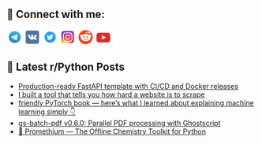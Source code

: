 ## 🔎 Connect with me:
[<img src="https://github.com/bullbesh/bullbesh/blob/main/images/Telegram.png" width="32" height="32" />](https://t.me/bullbesh)
[<img src="https://github.com/bullbesh/bullbesh/blob/main/images/VK.png" width="32" height="32" />](https://vk.com/bullbesh)
[<img src="https://github.com/bullbesh/bullbesh/blob/main/images/Twitter.png" width="32" height="32" />](https://twitter.com/bullbesh1)
[<img src="https://github.com/bullbesh/bullbesh/blob/main/images/Instagram.png" width="32" height="32" />](https://www.instagram.com/bullbesh)
[<img src="https://github.com/bullbesh/bullbesh/blob/main/images/Reddit.png" width="32" height="32" />](https://www.reddit.com/user/bullbesh)
[<img src="https://github.com/bullbesh/bullbesh/blob/main/images/YouTube.png" width="32" height="32" />](https://www.youtube.com/channel/UCtfjRs6uzgq5mfm8S06WTcg)

## 📕 Latest r/Python Posts
<!-- BLOG-POST-LIST:START -->
- [Production-ready FastAPI template with CI/CD and Docker releases](https://www.reddit.com/r/Python/comments/1ob3xmq/productionready_fastapi_template_with_cicd_and/)
- [I built a tool that tells you how hard a website is to scrape](https://www.reddit.com/r/Python/comments/1ob3na1/i_built_a_tool_that_tells_you_how_hard_a_website/)
- [friendly PyTorch book — here’s what I learned about explaining machine learning simply 👇](https://www.reddit.com/r/Python/comments/1ob2vp3/friendly_pytorch_book_heres_what_i_learned_about/)
- [gs-batch-pdf v0.6.0: Parallel PDF processing with Ghostscript](https://www.reddit.com/r/Python/comments/1ob1kxr/gsbatchpdf_v060_parallel_pdf_processing_with/)
- [🧪 Promethium — The Offline Chemistry Toolkit for Python](https://www.reddit.com/r/Python/comments/1ob0jk7/promethium_the_offline_chemistry_toolkit_for/)
<!-- BLOG-POST-LIST:END -->
